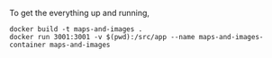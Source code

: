 To get the everything up and running,

```
docker build -t maps-and-images .
docker run 3001:3001 -v $(pwd):/src/app --name maps-and-images-container maps-and-images
```